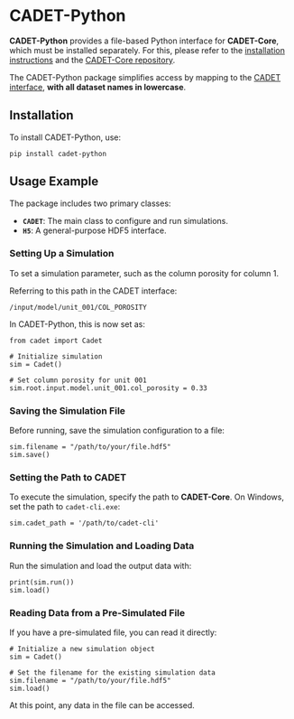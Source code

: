 # CADET-Python

**CADET-Python** provides a file-based Python interface for **CADET-Core**, which must be installed separately. For this, please refer to the [installation instructions](https://cadet.github.io/master/getting_started/installation.html) and the [CADET-Core repository](https://github.com/cadet/CADET-Core).

The CADET-Python package simplifies access by mapping to the [CADET interface](https://cadet.github.io/master/interface/index.html#), **with all dataset names in lowercase**.

## Installation

To install CADET-Python, use:

```
pip install cadet-python
```

## Usage Example

The package includes two primary classes:

- **`CADET`**: The main class to configure and run simulations.
- **`H5`**: A general-purpose HDF5 interface.

### Setting Up a Simulation

To set a simulation parameter, such as the column porosity for column 1.

Referring to this path in the CADET interface:
```
/input/model/unit_001/COL_POROSITY
```
In CADET-Python, this is now set as:
```
from cadet import Cadet

# Initialize simulation
sim = Cadet()

# Set column porosity for unit 001
sim.root.input.model.unit_001.col_porosity = 0.33
```
### Saving the Simulation File

Before running, save the simulation configuration to a file:
```
sim.filename = "/path/to/your/file.hdf5"
sim.save()
```
### Setting the Path to CADET

To execute the simulation, specify the path to **CADET-Core**. On Windows, set the path to `cadet-cli.exe`:
```
sim.cadet_path = '/path/to/cadet-cli'
```
### Running the Simulation and Loading Data

Run the simulation and load the output data with:
```
print(sim.run())
sim.load()
```
### Reading Data from a Pre-Simulated File

If you have a pre-simulated file, you can read it directly:
```
# Initialize a new simulation object
sim = Cadet()

# Set the filename for the existing simulation data
sim.filename = "/path/to/your/file.hdf5"
sim.load()
```
At this point, any data in the file can be accessed.
